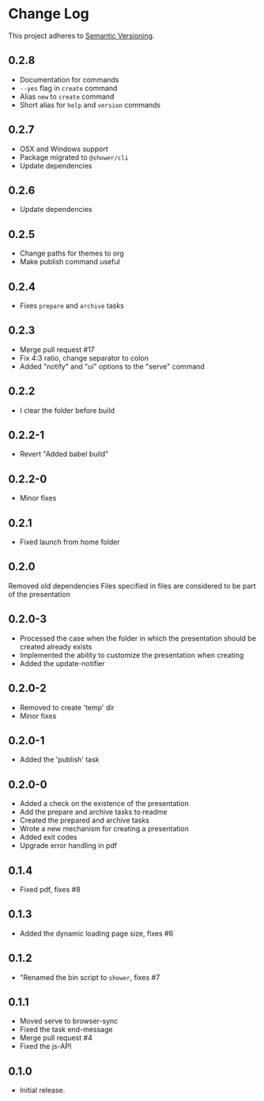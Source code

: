 # Change Log
This project adheres to [Semantic Versioning](http://semver.org/).

## 0.2.8
* Documentation for commands
* `--yes` flag in `create` command
* Alias `new` to `create` command
* Short alias for `help` and `version` commands

## 0.2.7
* OSX and Windows support
* Package migrated to `@shower/cli`
* Update dependencies

## 0.2.6
* Update dependencies

## 0.2.5
* Change paths for themes to org
* Make publish command useful

## 0.2.4
* Fixes `prepare` and `archive` tasks

## 0.2.3
* Merge pull request #17
* Fix 4:3 ratio, change separator to colon
* Added "notify" and "ui" options to the "serve" command

## 0.2.2
* I clear the folder before build

## 0.2.2-1
* Revert "Added babel build"

## 0.2.2-0
* Minor fixes

## 0.2.1
* Fixed launch from home folder

## 0.2.0
Removed old dependencies
Files specified in files are considered to be part of the presentation

## 0.2.0-3
* Processed the case when the folder in which the presentation should be created already exists
* Implemented the ability to customize the presentation when creating
* Added the update-notifier

## 0.2.0-2
* Removed to create 'temp' dir
* Minor fixes

## 0.2.0-1
* Added the 'publish' task

## 0.2.0-0
* Added a check on the existence of the presentation
* Add the prepare and archive tasks to readme
* Created the prepared and archive tasks
* Wrote a new mechanism for creating a presentation
* Added exit codes
* Upgrade error handling in pdf

## 0.1.4
* Fixed pdf, fixes #8

## 0.1.3
* Added the dynamic loading page size, fixes #6

## 0.1.2
* "Renamed the bin script to `shower`, fixes #7

## 0.1.1
* Moved serve to browser-sync
* Fixed the task end-message
* Merge pull request #4
* Fixed the js-API

## 0.1.0
* Initial release.
